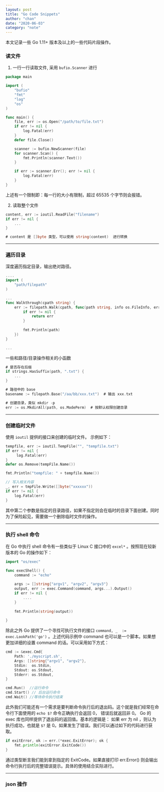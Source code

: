 ```yaml
---
layout: post
title: "Go Code Snippets"
author: "chan"
date: "2020-06-03"
category: "note"
---
```


本文记录一些 Go 1.11+ 版本及以上的一些代码片段操作。



### 读文件

1. 一行一行读取文件, 采用 `bufio.Scanner` 进行

```go
package main

import (
    "bufio"
    "fmt"
    "log"
    "os"
)

func main() {
    file, err := os.Open("/path/to/file.txt")
    if err != nil {
        log.Fatal(err)
    }
    defer file.Close()

    scanner := bufio.NewScanner(file)
    for scanner.Scan() {
        fmt.Println(scanner.Text())
    }

    if err := scanner.Err(); err != nil {
        log.Fatal(err)
    }
}
```

上述有一个限制即：每一行的大小有限制，超过 65535 个字节则会报错。

2. 读取整个文件

```go
content, err := ioutil.ReadFile("filename")
if err != nil {
	...
}

# content 是 []byte 类型，可以使用 string(content)  进行转换
```

---

### 遍历目录

深度遍历指定目录，输出绝对路径。

```go
....
import (
	"path/filepath"
)

...
func Walkthrough(cpath string) {
	err := filepath.Walk(cpath, func(path string, info os.FileInfo, err error) error {
		if err != nil {
			return err
		}
		
		fmt.Println(path) 
	})
}

...
```

一些和路径/目录操作相关的小函数

```go
# 是否存在后缀
if strings.HasSuffix(path, ".txt") {
	...
}

# 路径中的 base 
basename := filepath.Base("/aa/bb/xxx.txt")  # 输出 xxx.txt

# 创建目录，类似 mkdir -p
err := os.MkdirAll(path, os.ModePerm)  # 按默认权限创建目录
```

---

### 创建临时文件

使用 `ioutil` 提供的接口来创建的临时文件。 示例如下：

```go
tempfile, err := ioutil.TempFile("", "tempfile.txt")
if err != nil {
	 log.Fatal(err)
}
defer os.Remove(tempFile.Name())

fmt.Println("tempfile: " + tempfile.Name())

// 写入相关内容
_, err = tmpFile.Write([]byte("xxxxxx"))
if err != nil {
	log.Fatal(err)
}
```

其中第二个参数是指定的目录路径，如果不指定则会在临时的目录下面创建。同时为了保险起见，需要做一个删除临时文件的操作。



---

### 执行 shell 命令


在 Go 中执行 shell 命令有一些类似于 Linux C 接口中的 `excel*`  。按照现在较新版本的 Go 的操作如下：

```go
import "os/exec"

func execShell() {
	command := "echo"
	
	args := []string{"argv1", "argv2", "argv3"}
	output, err := exec.Command(command, args...).Output()
	if err != nil {
		....
	}
	
	fmt.Println(string(output))
	
}

```

除此之外 Go 提供了一个寻找可执行文件的接口 `command, _  := exec.LookPath('go')` 。上述代码示例中 command 也可以是一个脚本。如果想更加详细的设置 command 的话。可以采用如下方式：

```go
cmd := &exec.Cmd{
	Path: './myscript.sh',
	Args: []string{"argv1", "argv2"},
	Stdin:  os.Stdin,
	Stdout: os.Stdout,
	Stderr: os.Stdout,
}

cmd.Run()  //运行命令
cmd.Start() // 后台运行命令
cmd.Wait() //等待命令执行结束

```

此外我们可能还有一个需求是要判断命令执行后的退出码。这个就是我们经常在命令行下面使用的 `echo $?` 命令正确执行会返回 0， 错误后就返回非 0。 Go 的 exec 库也同样提供了退出码的返回值。基本的逻辑是： 如果 err 为 nil ，则认为执行成功，也就是 `$?` 是 0。如果发生了错误。我们可以通过如下的代码进行获取。

```go
if exitError, ok := err.(*exec.ExitError); ok {
	fmt.println(exitError.ExitCode())
}

```

通过类型断言我们能到拿到指定的 ExitCode。如果直接打印 err.Error() 则会输出命令行执行后的完整错误提示。具体的使用结合实际进行。

---

### json 操作

